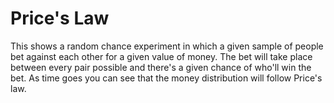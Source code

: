 # Price's Law

This shows a random chance experiment in which a given sample of people bet against each other for a given value of money. 
The bet will take place between every pair possible and there's a given chance of who'll win the bet.
As time goes you can see that the money distribution will follow Price's law.

